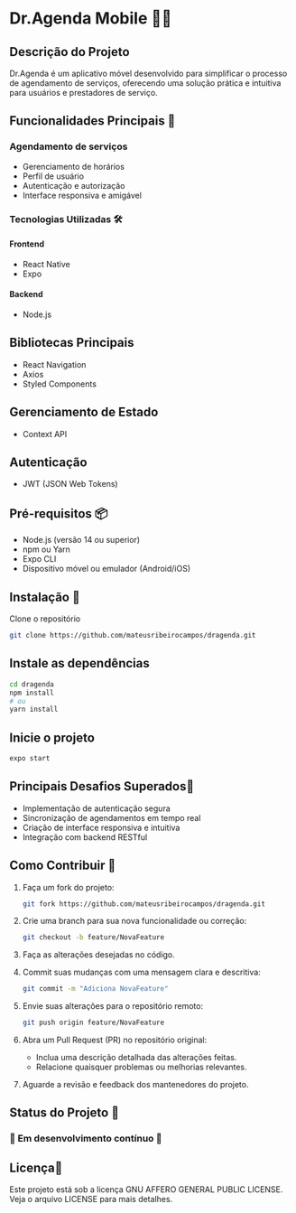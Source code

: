 # Dr.Agenda Mobile 📱⏰

## Descrição do Projeto

Dr.Agenda é um aplicativo móvel desenvolvido para simplificar o processo de agendamento de serviços, oferecendo uma solução prática e intuitiva para usuários e prestadores de serviço.

## Funcionalidades Principais 🚀

### Agendamento de serviços

- Gerenciamento de horários
- Perfil de usuário
- Autenticação e autorização
- Interface responsiva e amigável

### Tecnologias Utilizadas 🛠

#### Frontend

- React Native
- Expo

#### Backend

- Node.js

## Bibliotecas Principais

- React Navigation
- Axios
- Styled Components

## Gerenciamento de Estado

- Context API

## Autenticação

- JWT (JSON Web Tokens)

## Pré-requisitos 📦

- Node.js (versão 14 ou superior)
- npm ou Yarn
- Expo CLI
- Dispositivo móvel ou emulador (Android/iOS)

## Instalação 🔧

Clone o repositório

```bash
git clone https://github.com/mateusribeirocampos/dragenda.git
```

## Instale as dependências

```bash
cd dragenda
npm install
# ou
yarn install
```

## Inicie o projeto

```bash
expo start
```

## Principais Desafios Superados🌟

- Implementação de autenticação segura
- Sincronização de agendamentos em tempo real
- Criação de interface responsiva e intuitiva
- Integração com backend RESTful

## Como Contribuir 🤝

1. Faça um fork do projeto:

   ```bash
   git fork https://github.com/mateusribeirocampos/dragenda.git
   ```

2. Crie uma branch para sua nova funcionalidade ou correção:

   ```bash
   git checkout -b feature/NovaFeature
   ```

3. Faça as alterações desejadas no código.

4. Commit suas mudanças com uma mensagem clara e descritiva:

   ```bash
   git commit -m "Adiciona NovaFeature"
   ```

5. Envie suas alterações para o repositório remoto:

   ```bash
   git push origin feature/NovaFeature
   ```

6. Abra um Pull Request (PR) no repositório original:

   - Inclua uma descrição detalhada das alterações feitas.
   - Relacione quaisquer problemas ou melhorias relevantes.

7. Aguarde a revisão e feedback dos mantenedores do projeto.

## Status do Projeto 📌

### 🚧 Em desenvolvimento contínuo 🚧

## Licença📄

Este projeto está sob a licença GNU AFFERO GENERAL PUBLIC LICENSE.
Veja o arquivo LICENSE para mais detalhes.
